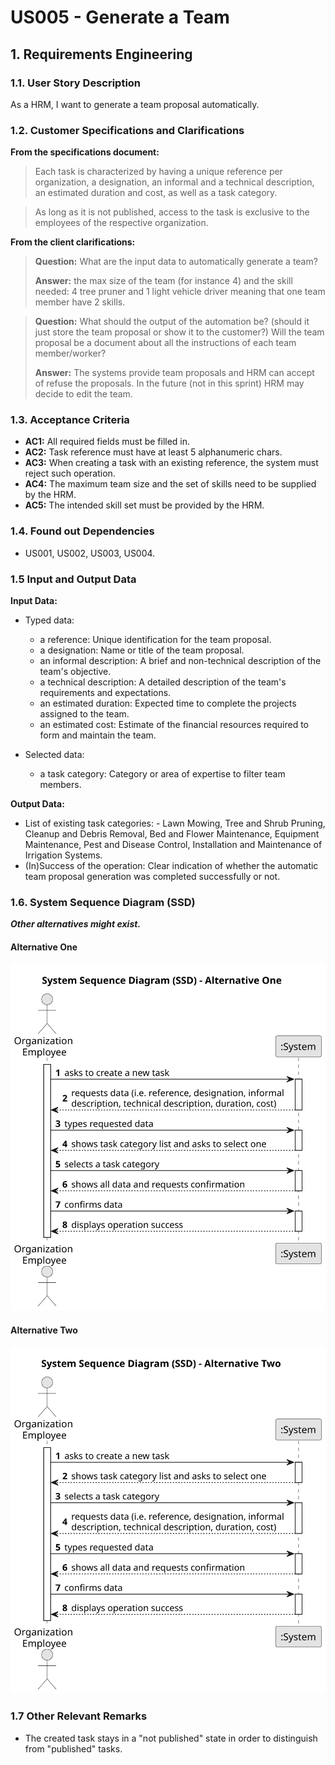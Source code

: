 # US005 - Generate a Team


## 1. Requirements Engineering

### 1.1. User Story Description

As a HRM, I want to generate a team proposal automatically.

### 1.2. Customer Specifications and Clarifications 

**From the specifications document:**

>	Each task is characterized by having a unique reference per organization, a designation, an informal and a technical description, an estimated duration and cost, as well as a task category. 

>	As long as it is not published, access to the task is exclusive to the employees of the respective organization. 

**From the client clarifications:**

> **Question:** What are the input data to automatically generate a team?
>
> **Answer:** the max size of the team (for instance 4)
and the skill needed: 4 tree pruner and 1 light vehicle driver
meaning that one team member have 2 skills.

> **Question:** What should the output of the automation be? (should it just store the team proposal or show it to the customer?)  Will the team proposal be a document about all the instructions of each team member/worker?
>
> **Answer:** The systems provide team proposals and HRM can accept of refuse the proposals. In the future (not in this sprint) HRM may decide to edit the team.

### 1.3. Acceptance Criteria

* **AC1:**  All required fields must be filled in.
* **AC2:**  Task reference must have at least 5 alphanumeric chars.
* **AC3:**  When creating a task with an existing reference, the system must reject
  such operation.
* **AC4:**  The maximum team size and the set of skills need to be supplied by
  the HRM.
* **AC5:**  The intended skill set must be provided by the HRM.



### 1.4. Found out Dependencies

* US001, US002, US003, US004.

### 1.5 Input and Output Data

**Input Data:**

* Typed data:
    * a reference: Unique identification for the team proposal.
    * a designation: Name or title of the team proposal.
    * an informal description:  A brief and non-technical description of the team's objective.
    * a technical description: A detailed description of the team's requirements and expectations.
    * an estimated duration: Expected time to complete the projects assigned to the team.
    * an estimated cost: Estimate of the financial resources required to form and maintain the team.
	
* Selected data:
    * a task category: Category or area of expertise to filter team members.

**Output Data:**

* List of existing task categories: - Lawn Mowing, Tree and Shrub Pruning, Cleanup and Debris Removal, Bed and Flower Maintenance, Equipment Maintenance, Pest and Disease Control, Installation and Maintenance of Irrigation Systems.
* (In)Success of the operation:  Clear indication of whether the automatic team proposal generation was completed successfully or not.

### 1.6. System Sequence Diagram (SSD)

**_Other alternatives might exist._**

#### Alternative One

![System Sequence Diagram - Alternative One](svg/us006-system-sequence-diagram-alternative-one.svg)

#### Alternative Two

![System Sequence Diagram - Alternative Two](svg/us006-system-sequence-diagram-alternative-two.svg)

### 1.7 Other Relevant Remarks

* The created task stays in a "not published" state in order to distinguish from "published" tasks.